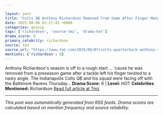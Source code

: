 ```yaml
---

layout: post
title: "Colts QB Anthony Richardson Removed From Game After Finger Mangled"
date: 2025-08-08 01:27:43 +0000
categories: gossip
tags: ['richardson', 'source-tmz', 'drama-hot']
drama_score: 6
primary_celebrity: richardson
source: tmz
source_url: "https://www.tmz.com/2025/08/07/colts-quarterback-anthony-richardsons-finger/"
mentions: {'richardson': 6}
---
```


Anthony Richardson's season is off to a rough start ... 'cause he was removed from a preseason game after a tackle left his finger twisted to a nasty angle. The Indianapolis Colts QB and his squad were facing off with the Baltimore Ravens Thursday… **Drama Score:** 6 | **Level:** HOT **Celebrities Mentioned:** Richardson [Read full article at Tmz](https://www.tmz.com/2025/08/07/colts-quarterback-anthony-richardsons-finger/)

---

*This post was automatically generated from RSS feeds. Drama scores are calculated based on mention frequency and source reliability.*